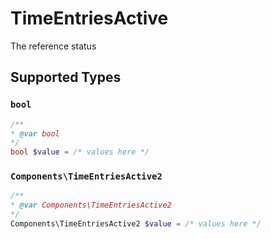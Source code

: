 # TimeEntriesActive

The reference status


## Supported Types

### `bool`

```php
/**
* @var bool
*/
bool $value = /* values here */
```

### `Components\TimeEntriesActive2`

```php
/**
* @var Components\TimeEntriesActive2
*/
Components\TimeEntriesActive2 $value = /* values here */
```

